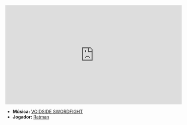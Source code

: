 <iframe width="560" height="315" src="https://www.youtube.com/embed/gT7g27QiXxQ?si=egfjTDeTEoYKKC9D" title="YouTube video player" frameborder="0" allow="accelerometer; autoplay; clipboard-write; encrypted-media; gyroscope; picture-in-picture; web-share" referrerpolicy="strict-origin-when-cross-origin" allowfullscreen></iframe>

- **Música:** [VOIDSIDE SWORDFIGHT](../Músicas/VOIDSIDE%20SWORDFIGHT.md)
- **Jogador:** [Ratman](content/Jogadores/Ratman.md)
